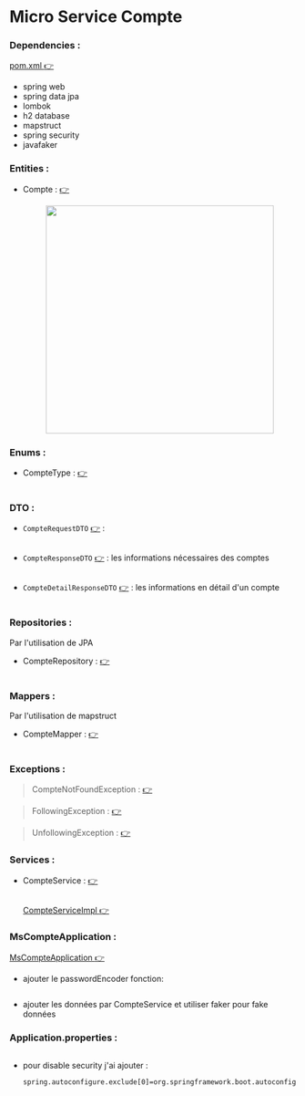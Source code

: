 # Micro Service Compte 

### Dependencies :

[pom.xml :point_right:](./pom.xml)

 - spring web 
 - spring data jpa
 - lombok
 - h2 database 
 - mapstruct
 - spring security
 - javafaker



### Entities :

 - Compte : [:point_right:](./src/main/java/org/example/mscompte/entities/Compte.java)
    
    <div  align="center">
        <img src="images/img.png" alt="" height="400">
    </div>

### Enums :
 
 - CompteType : [:point_right:](./src/main/java/org/example/mscompte/enums/CompteType.java)

    <div  align="center">
        <img src="images/img_1.png" alt="">    
    </div>


### DTO :

- `CompteRequestDTO` [:point_right:](./src/main/java/org/example/mscompte/dto/CompteRequestDTO.java) :

   <div  align="center">
        <img src="images/img_2.png" alt="">
    </div>

- `CompteResponseDTO` [:point_right:](./src/main/java/org/example/mscompte/dto/CompteResponseDTO.java) : les informations nécessaires des comptes 

   <div  align="center">
        <img src="images/img_3.png" alt="">
    </div>

- `CompteDetailResponseDTO` [:point_right:](./src/main/java/org/example/mscompte/dto/CompteDetailResponseDTO.java) : les informations en détail d'un compte

   <div  align="center">
        <img src="images/img_4.png" alt="">    
    </div>


### Repositories :

Par l'utilisation de JPA 

 - CompteRepository : [:point_right:](./src/main/java/org/example/mscompte/repositories/CompteRepository.java)

   <div  align="center">
        <img src="images/img_5.png" alt="">
    </div>


### Mappers :

Par l'utilisation de mapstruct 

 - CompteMapper : [:point_right:](./src/main/java/org/example/mscompte/mappers/CompteMapper.java)

   <div  align="center">
        <img src="images/img_6.png" alt="">    
    </div>
   

### Exceptions :

 > CompteNotFoundException : [:point_right:](./src/main/java/org/example/mscompte/exceptions/CompteNotFoundException.java)

 > FollowingException : [:point_right:](./src/main/java/org/example/mscompte/exceptions/FollowingException.java)

 > UnfollowingException : [:point_right:](./src/main/java/org/example/mscompte/exceptions/UnfollowingException.java)
  

### Services :

 - CompteService : [:point_right:](./src/main/java/org/example/mscompte/services/CompteService.java)

    <div  align="center">
        <img src="images/img_7.png" alt="">    
    </div>

    [CompteServiceImpl :point_right:](./src/main/java/org/example/mscompte/services/CompteService.java)



### MsCompteApplication : 

   [MsCompteApplication :point_right:](./src/main/java/org/example/mscompte/MsCompteApplication.java)

 - ajouter le passwordEncoder fonction:

    <div  align="center">
        <img src="images/img_8.png" alt="">    
    </div>
   
 - ajouter les données par CompteService et utiliser faker pour fake données


### Application.properties :

 <div  align="center">
        <img src="images/img_9.png" alt="">    
 </div>
   
 - pour disable security j'ai ajouter :
    ```
    spring.autoconfigure.exclude[0]=org.springframework.boot.autoconfigure.security.servlet.SecurityAutoConfiguration
    ```


